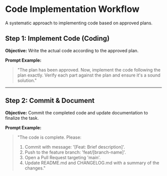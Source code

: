 # Code Implementation Workflow

A systematic approach to implementing code based on approved plans.

## Step 1: Implement Code (Coding)

**Objective:** Write the actual code according to the approved plan.

**Prompt Example:**

> "The plan has been approved. Now, implement the code following the plan exactly. Verify each part against the plan and ensure it's a sound solution."

---

## Step 2: Commit & Document

**Objective:** Commit the completed code and update documentation to finalize the task.

**Prompt Example:**

> "The code is complete. Please:
>
> 1. Commit with message: '\[Feat: Brief description]'.
> 2. Push to the feature branch: 'feat/\[branch-name]'.
> 3. Open a Pull Request targeting 'main'.
> 4. Update README.md and CHANGELOG.md with a summary of the changes."

